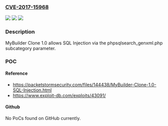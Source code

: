 ### [CVE-2017-15968](https://cve.mitre.org/cgi-bin/cvename.cgi?name=CVE-2017-15968)
![](https://img.shields.io/static/v1?label=Product&message=n%2Fa&color=blue)
![](https://img.shields.io/static/v1?label=Version&message=n%2Fa&color=blue)
![](https://img.shields.io/static/v1?label=Vulnerability&message=n%2Fa&color=brighgreen)

### Description

MyBuilder Clone 1.0 allows SQL Injection via the phpsqlsearch_genxml.php subcategory parameter.

### POC

#### Reference
- https://packetstormsecurity.com/files/144438/MyBuilder-Clone-1.0-SQL-Injection.html
- https://www.exploit-db.com/exploits/43091/

#### Github
No PoCs found on GitHub currently.

